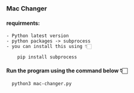 ### Mac Changer

#### requirments:
    - Python latest version
    - python packages -> subprocess
    - you can install this using 👇🏻
```
    pip install subprocess
```
#### Run the program using the command below 👇🏻

  ```
    python3 mac-changer.py
  ```
